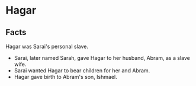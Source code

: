 # Hagar

## Facts

Hagar was Sarai's personal slave.

* Sarai, later named Sarah, gave Hagar to her husband, Abram, as a slave wife.
* Sarai wanted Hagar to bear children for her and Abram.
* Hagar gave birth to Abram's son, Ishmael.